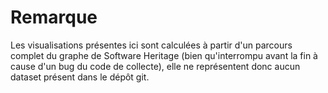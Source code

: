 # Remarque

Les visualisations présentes ici sont calculées à partir d'un parcours complet
du graphe de Software Heritage (bien qu'interrompu avant la fin à cause d'un
bug du code de collecte), elle ne représentent donc aucun dataset présent dans
le dépôt git.
